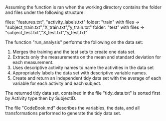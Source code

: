 Assuming the function is ran when the working directory contains the folder
and files under the following structure:

files: "features.txt", "activity_labels.txt"
folder: "train" with files ->  "subject_train.txt","X_train.txt","y_train.txt"
folder: "test" with files -> "subject_test.txt","X_test.txt","y_test.txt" 

The function "run_analysis" performs the following on the data set:

1. Merges the training and the test sets to create one data set.
2. Extracts only the measurements on the mean and standard deviation 
   for each measurement.
3. Uses descriptive activity names to name the activities in the data set
4. Appropriately labels the data set with descriptive variable names.
5. Create and return an independent tidy data set with the average of each 
   variable for each activity and each subject.

The returned tidy data set, contained in the file "tidy_data.txt" is sorted 
first by Activity type then by SubjectID.

The file "CodeBook.md" describes the variables, the data, and all transformations
performed to generate the tidy data set.